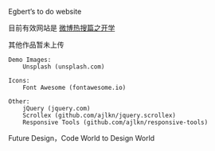 Egbert’s to do website

目前有效网站是
[微博热搜篇之开学](https://gottaegbert.github.io/webshow1/trendingofschopen.html)

其他作品暂未上传



	Demo Images:
		Unsplash (unsplash.com)

	Icons:
		Font Awesome (fontawesome.io)

	Other:
		jQuery (jquery.com)
		Scrollex (github.com/ajlkn/jquery.scrollex)
		Responsive Tools (github.com/ajlkn/responsive-tools)
		
		
Future Design，Code World to Design World